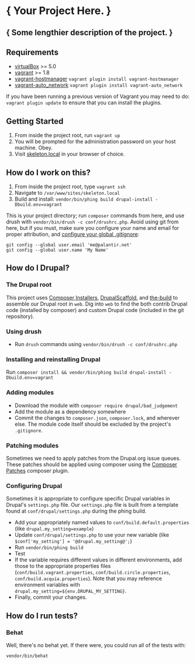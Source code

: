 # { Your Project Here. }
## { Some lengthier description of the project. }

## Requirements

* [virtualBox](https://www.virtualbox.org/wiki/Downloads) >= 5.0
* [vagrant](http://downloads.vagrantup.com/) >= 1.8
* [vagrant-hostmanager](https://github.com/smdahlen/vagrant-hostmanager) `vagrant plugin install vagrant-hostmanager`
* [vagrant-auto_network](https://github.com/oscar-stack/vagrant-auto_network) `vagrant plugin install vagrant-auto_network`

If you have been running a previous version of Vagrant you may need to do: `vagrant plugin update` to ensure that you can install the plugins.

## Getting Started

1. From inside the project root, run `vagrant up`
2. You will be prompted for the administration password on your host machine. Obey.
3. Visit [skeleton.local](http://skeleton.local) in your browser of choice.

## How do I work on this?

1. From inside the project root, type `vagrant ssh`
2. Navigate to `/var/www/sites/skeleton.local`
3. Build and install: `vendor/bin/phing build drupal-install -Dbuild.env=vagrant`

This is your project directory; run `composer` commands from here, and use drush with `vendor/bin/drush -c conf/drushrc.php`. Avoid using git from here, but if you must, make sure you configure your name and email for proper attribution, and [configure your global .gitignore](https://github.com/palantirnet/development_documentation/blob/master/guidelines/git/gitignore.md):

```
git config --global user.email 'me@palantir.net'
git config --global user.name 'My Name'
```

## How do I Drupal?

### The Drupal root

This project uses [Composer Installers](https://github.com/composer/installers), [DrupalScaffold](https://github.com/drupal-composer/drupal-scaffold), and [the-build](https://github.com/palantirnet/the-build) to assemble our Drupal root in `web`. Dig into `web` to find the both contrib Drupal code (installed by composer) and custom Drupal code (included in the git repository).

### Using drush

* Run `drush` commands using `vendor/bin/drush -c conf/drushrc.php`

### Installing and reinstalling Drupal

Run `composer install && vendor/bin/phing build drupal-install -Dbuild.env=vagrant`

### Adding modules

* Download the module with `composer require drupal/bad_judgement`
* Add the module as a dependency somewhere
* Commit the changes to `composer.json`, `composer.lock`, and wherever else. The module code itself should be excluded by the project's `.gitignore`.

### Patching modules

Sometimes we need to apply patches from the Drupal.org issue queues. These patches should be applied using composer using the [Composer Patches](https://github.com/cweagans/composer-patches) composer plugin.

### Configuring Drupal

Sometimes it is appropriate to configure specific Drupal variables in Drupal's `settings.php` file. Our `settings.php` file is built from a template found at `conf/drupal/settings.php` during the phing build.

* Add your appropriately named values to `conf/build.default.properties` (like `drupal.my_setting=example`)
* Update `conf/drupal/settings.php` to use your new variable (like `$conf['my_setting'] = '@drupal.my_setting@';`)
* Run `vendor/bin/phing build`
* Test
* If the variable requires different values in different environments, add those to the appropriate properties files (`conf/build.vagrant.properties`, `conf/build.circle.properties`, `conf/build.acquia.properties`). Note that you may reference environment variables with `drupal.my_setting=${env.DRUPAL_MY_SETTING}`.
* Finally, commit your changes.

## How do I run tests?

### Behat

Well, there's no behat yet. If there were, you could run all of the tests with:

```
vendor/bin/behat
```
